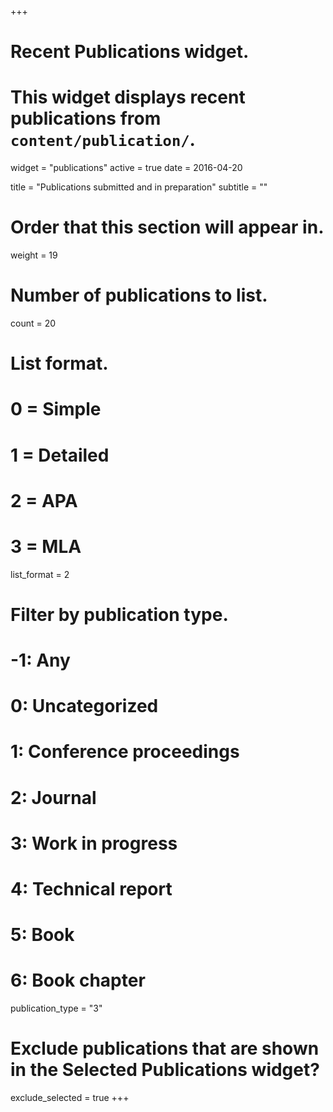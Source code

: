 +++
# Recent Publications widget.
# This widget displays recent publications from `content/publication/`.
widget = "publications"
active = true
date = 2016-04-20

title = "Publications submitted and in preparation"
subtitle = ""

# Order that this section will appear in.
weight = 19

# Number of publications to list.
count = 20

# List format.
#   0 = Simple
#   1 = Detailed
#   2 = APA
#   3 = MLA
list_format = 2

# Filter by publication type.
# -1: Any
#  0: Uncategorized
#  1: Conference proceedings
#  2: Journal
#  3: Work in progress
#  4: Technical report
#  5: Book
#  6: Book chapter
publication_type = "3"

# Exclude publications that are shown in the Selected Publications widget?
exclude_selected = true
+++

